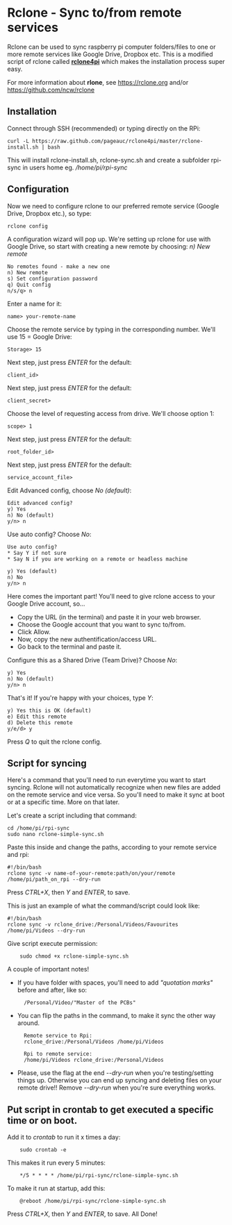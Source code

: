 # Rclone - Sync to/from remote services
Rclone can be used to sync raspberry pi computer folders/files to one or more remote services like Google Drive, Dropbox etc. This is a modified script of rclone called [**rclone4pi**](https://github.com/pageauc/rclone4pi) which makes the installation process super easy.

For more information about **rlone**, see https://rclone.org and/or https://github.com/ncw/rclone

## Installation
Connect through SSH (recommended) or typing directly on the RPi:

    curl -L https://raw.github.com/pageauc/rclone4pi/master/rclone-install.sh | bash
    
This will install rclone-install.sh, rclone-sync.sh and create a subfolder rpi-sync in users home eg. */home/pi/rpi-sync* 

## Configuration
Now we need to configure rclone to our preferred remote service (Google Drive, Dropbox etc.), so type:

    rclone config

A configuration wizard will pop up. We're setting up rclone for use with Google Drive, so start with creating a new remote by choosing: *n) New remote*

    No remotes found - make a new one
    n) New remote
    s) Set configuration password
    q) Quit config
    n/s/q> n

Enter a name for it:

    name> your-remote-name

Choose the remote service by typing in the corresponding number. We'll use 15 = Google Drive:

    Storage> 15

Next step, just press *ENTER* for the default:

    client_id> 

Next step, just press *ENTER* for the default:

    client_secret> 

Choose the level of requesting access from drive. We'll choose option 1: 

    scope> 1

Next step, just press *ENTER* for the default:

    root_folder_id> 

Next step, just press *ENTER* for the default:

    service_account_file>

Edit Advanced config, choose *No (default)*:

    Edit advanced config?
    y) Yes
    n) No (default)
    y/n> n

Use auto config? Choose *No*:

    Use auto config?
    * Say Y if not sure
    * Say N if you are working on a remote or headless machine

    y) Yes (default)
    n) No
    y/n> n

Here comes the important part! You'll need to give rclone access to your Google Drive account, so... 
* Copy the URL (in the terminal) and paste it in your web browser.
* Choose the Google account that you want to sync to/from.
* Click Allow.
* Now, copy the new authentification/access URL.
* Go back to the terminal and paste it.

Configure this as a Shared Drive (Team Drive)? Choose *No*:

    y) Yes
    n) No (default)
    y/n> n

That's it! If you're happy with your choices, type *Y*:

    y) Yes this is OK (default)
    e) Edit this remote
    d) Delete this remote
    y/e/d> y

Press *Q* to quit the rclone config.

## Script for syncing
Here's a command that you'll need to run everytime you want to start syncing. Rclone will not automatically recognize when new files are added on the remote service and vice versa. So you'll need to make it sync at boot or at a specific time. More on that later.

Let's create a script including that command:

    cd /home/pi/rpi-sync
    sudo nano rclone-simple-sync.sh

Paste this inside and change the paths, according to your remote service and rpi: 
    
    #!/bin/bash
    rclone sync -v name-of-your-remote:path/on/your/remote /home/pi/path_on_rpi --dry-run

Press *CTRL+X*, then *Y* and *ENTER*, to save.

This is just an example of what the command/script could look like:

    #!/bin/bash
    rclone sync -v rclone_drive:/Personal/Videos/Favourites /home/pi/Videos --dry-run

Give script execute permission:

        sudo chmod +x rclone-simple-sync.sh



A couple of important notes!
* If you have folder with spaces, you'll need to add *"quotation marks"* before and after, like so: 

        /Personal/Video/"Master of the PCBs"

* You can flip the paths in the command, to make it sync the other way around. 
        
        Remote service to Rpi:
        rclone_drive:/Personal/Videos /home/pi/Videos

        Rpi to remote service:
        /home/pi/Videos rclone_drive:/Personal/Videos

* Please, use the flag at the end *--dry-run* when you're testing/setting things up. Otherwise you can end up syncing and deleting files on your remote drive!! Remove *--dry-run* when you're sure everything works.

## Put script in crontab to get executed a specific time or on boot.

Add it to *crontab* to run it x times a day:

        sudo crontab -e

This makes it run every 5 minutes:
        
        */5 * * * * /home/pi/rpi-sync/rclone-simple-sync.sh

To make it run at startup, add this:

        @reboot /home/pi/rpi-sync/rclone-simple-sync.sh

Press *CTRL+X*, then *Y* and *ENTER*, to save. All Done!